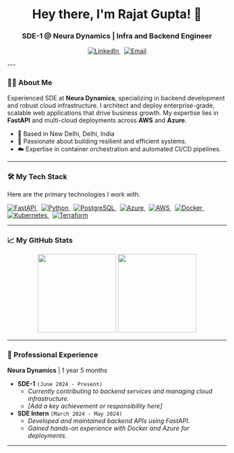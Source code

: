 <h1 align="center">
  Hey there, I'm Rajat Gupta! 👋
</h1>

<h3 align="center">SDE-1 @ Neura Dynamics | Infra and Backend Engineer</h3>

<p align="center">
  <a href="https://www.linkedin.com/in/rajat-gupta-41490018b/" target="_blank">
    <img src="https://img.shields.io/badge/LinkedIn-0077B5?style=for-the-badge&logo=linkedin&logoColor=white" alt="LinkedIn"/>
  </a>
  &nbsp;
  <a href="mailto:rajat.g@neuradynamics.ai">
    <img src="https://img.shields.io/badge/Email-D14836?style=for-the-badge&logo=gmail&logoColor=white" alt="Email"/>
  </a>
</p>
---

### 👨‍💻 About Me

Experienced SDE at **Neura Dynamics**, specializing in backend development and robust cloud infrastructure. I architect and deploy enterprise-grade, scalable web applications that drive business growth. My expertise lies in **FastAPI** and multi-cloud deployments across **AWS** and **Azure**.

- 📍 Based in New Delhi, Delhi, India
- 🚀 Passionate about building resilient and efficient systems.
- ☁️ Expertise in container orchestration and automated CI/CD pipelines.

---

### 🛠️ My Tech Stack

Here are the primary technologies I work with.

<p align="left">
  <a href="https://fastapi.tiangolo.com/" target="_blank">
    <img src="https://img.shields.io/badge/FastAPI-009688?style=for-the-badge&logo=fastapi&logoColor=white" alt="FastAPI"/>
  </a>
  &nbsp;
  <a href="https://www.python.org" target="_blank">
    <img src="https://img.shields.io/badge/Python-3776AB?style=for-the-badge&logo=python&logoColor=white" alt="Python"/>
  </a>
  &nbsp;
  <a href="https://www.postgresql.org" target="_blank">
    <img src="https://img.shields.io/badge/PostgreSQL-4169E1?style=for-the-badge&logo=postgresql&logoColor=white" alt="PostgreSQL"/>
  </a>
  &nbsp;
  <a href="https://azure.microsoft.com/" target="_blank">
    <img src="https://img.shields.io/badge/Microsoft_Azure-0089D6?style=for-the-badge&logo=microsoft-azure&logoColor=white" alt="Azure"/>
  </a>
    &nbsp;
  <a href="https://aws.amazon.com/" target="_blank">
    <img src="https://img.shields.io/badge/AWS-232F3E?style=for-the-badge&logo=amazon-aws&logoColor=white" alt="AWS"/>
  </a>
  &nbsp;
  <a href="https://www.docker.com/" target="_blank">
    <img src="https://img.shields.io/badge/Docker-2496ED?style=for-the-badge&logo=docker&logoColor=white" alt="Docker"/>
  </a>
  &nbsp;
  <a href="https://kubernetes.io" target="_blank">
    <img src="https://img.shields.io/badge/Kubernetes-326CE5?style=for-the-badge&logo=kubernetes&logoColor=white" alt="Kubernetes"/>
  </a>
  &nbsp;
  <a href="https://www.terraform.io/" target="_blank">
    <img src="https://img.shields.io/badge/Terraform-7B42BC?style=for-the-badge&logo=terraform&logoColor=white" alt="Terraform"/>
  </a>
</p>

---

### 📈 My GitHub Stats

<p align="center">
  <img height="180em" src="https://github-readme-stats.vercel.app/api?username=rajatg-neuradynamics&show_icons=true&theme=tokyonight&include_all_commits=true&count_private=true"/>
  <img height="180em" src="https://github-readme-stats.vercel.app/api/top-langs/?username=rajatg-neuradynamics&layout=compact&langs_count=8&theme=tokyonight"/>
</p>

---

### 💼 Professional Experience

**Neura Dynamics** | 1 year 5 months

-   **SDE-1** `(June 2024 - Present)`
    -   *Currently contributing to backend services and managing cloud infrastructure.*
    -   *[Add a key achievement or responsibility here]*
-   **SDE Intern** `(March 2024 - May 2024)`
    -   *Developed and maintained backend APIs using FastAPI.*
    -   *Gained hands-on experience with Docker and Azure for deployments.*

---
